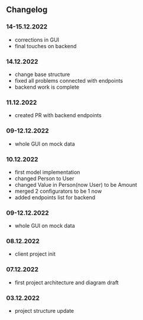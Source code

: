 ## Changelog

### 14-15.12.2022

* corrections in GUI
* final touches on backend

### 14.12.2022
* change base structure
* fixed all problems connected with endpoints
* backend work is complete

### 11.12.2022
* created PR with backend endpoints

### 09-12.12.2022

* whole GUI on mock data

### 10.12.2022

* first model implementation
* changed Person to User
* changed Value in Person(now User) to be Amount
* merged 2 configurators to be 1 now
* added endpoints list for backend

### 09-12.12.2022
* whole GUI on mock data

### 08.12.2022

* client project init

### 07.12.2022

* first project architecture and diagram draft


### 03.12.2022

* project structure update
